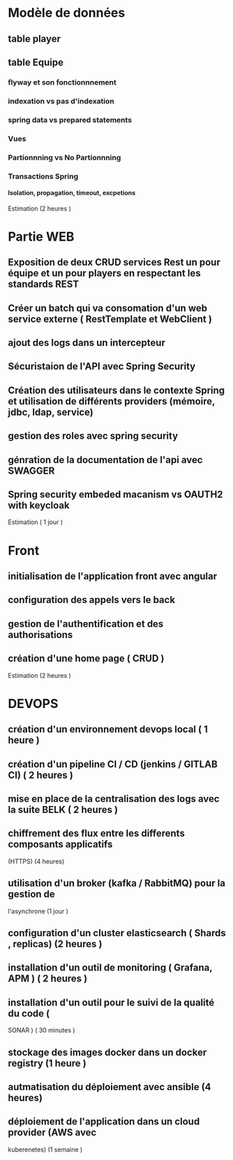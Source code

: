 # Modèle de données
   ## table player
   ## table Equipe
   ### flyway et son fonctionnnement
   ### indexation vs pas d'indexation
   ### spring data vs prepared statements
   ### Vues
   ### Partionnning vs No Partionnning
   ### Transactions Spring
   ####  Isolation, propagation, timeout, excpetions
   Estimation (2 heures )

# Partie WEB
  ## Exposition de deux CRUD services Rest un pour équipe et un pour players en respectant les standards REST
  ## Créer un batch qui va consomation d'un web service externe ( RestTemplate et WebClient ) 
  ## ajout des logs dans un intercepteur 
  ## Sécuristaion de l'API avec Spring Security
  ## Création des utilisateurs dans le contexte Spring et utilisation de différents providers (mémoire, jdbc, ldap, service)
  ## gestion des roles avec spring security
  ## génration de la documentation de l'api avec SWAGGER
  ## Spring security embeded macanism vs OAUTH2 with keycloak
  Estimation ( 1 jour )

# Front
  ## initialisation de l'application front avec angular
  ## configuration des appels vers le back
  ## gestion de l'authentification et des authorisations
  ## création d'une home page ( CRUD )
  Estimation (2 heures )


# DEVOPS
  ## création d'un environnement devops local  ( 1 heure )
  ## création d'un pipeline CI / CD (jenkins / GITLAB CI) ( 2 heures )
  ## mise en place de la centralisation des logs avec la suite BELK ( 2 heures )
  ## chiffrement des flux entre les differents composants applicatifs
(HTTPS) (4 heures)
  ## utilisation d'un broker (kafka / RabbitMQ) pour la gestion de
l'asynchrone (1 jour )
  ## configuration d'un cluster elasticsearch ( Shards , replicas) (2 heures )
  ## installation d'un outil de monitoring ( Grafana, APM ) ( 2 heures )
  ## installation d'un outil pour le suivi de la qualité du code (
SONAR ) ( 30 minutes )
  ## stockage des images docker dans un docker registry (1 heure )
  ## autmatisation du déploiement avec ansible (4 heures)
  ## déploiement de l'application dans un cloud provider (AWS avec
kuberenetes) (1 semaine )

